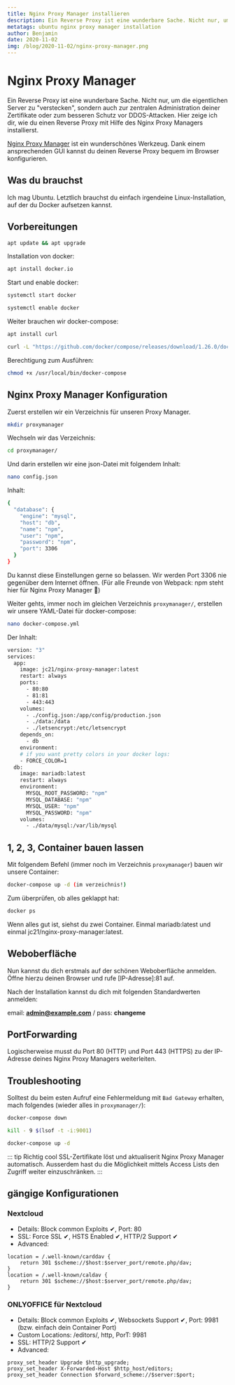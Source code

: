 ```yaml
---
title: Nginx Proxy Manager installieren
description: Ein Reverse Proxy ist eine wunderbare Sache. Nicht nur, um die eigentlichen Server zu "verstecken", sondern auch zur zentralen Administration deiner Zertifikate oder zum besseren Schutz vor DDOS-Attacken. Hier zeige ich dir, wie du einen Reverse Proxy mit Hilfe des Nginx Proxy Managers installierst. 
metatags: ubuntu nginx proxy manager installation 
author: Benjamin
date: 2020-11-02
img: /blog/2020-11-02/nginx-proxy-manager.png
---
```


# Nginx Proxy Manager

Ein Reverse Proxy ist eine wunderbare Sache. Nicht nur, um die eigentlichen Server zu "verstecken", sondern auch zur zentralen Administration deiner Zertifikate oder zum besseren Schutz vor DDOS-Attacken. Hier zeige ich dir, wie du einen Reverse Proxy mit Hilfe des Nginx Proxy Managers installierst. 

[Nginx Proxy Manager](https://github.com/jc21/nginx-proxy-manager) ist ein wunderschönes Werkzeug. Dank einem ansprechenden GUI kannst du deinen Reverse Proxy bequem im Browser konfigurieren.

## Was du brauchst

Ich mag Ubuntu. Letztlich brauchst du einfach irgendeine Linux-Installation, auf der du Docker aufsetzen kannst. 

## Vorbereitungen

```bash
apt update && apt upgrade
```

Installation von docker:

```bash
apt install docker.io
```

Start und enable docker:

```bash
systemctl start docker
```

```bash
systemctl enable docker
```
Weiter brauchen wir docker-compose:

```bash
apt install curl
```

```bash
curl -L "https://github.com/docker/compose/releases/download/1.26.0/docker-compose-$(uname -s)-$(uname -m)" -o /usr/local/bin/docker-compose
```

Berechtigung zum Ausführen:

```bash
chmod +x /usr/local/bin/docker-compose
```

## Nginx Proxy Manager Konfiguration

Zuerst erstellen wir ein Verzeichnis für unseren Proxy Manager.

```bash
mkdir proxymanager
```
Wechseln wir das Verzeichnis:

```bash
cd proxymanager/
```

Und darin erstellen wir eine json-Datei mit folgendem Inhalt:

```bash
nano config.json
```

Inhalt:

```bash
{
  "database": {
    "engine": "mysql",
    "host": "db",
    "name": "npm",
    "user": "npm",
    "password": "npm",
    "port": 3306
  }
}
```
Du kannst diese Einstellungen gerne so belassen. Wir werden Port 3306 nie gegenüber dem Internet öffnen. 
(Für alle Freunde von Webpack: npm steht hier für Nginx Proxy Manager 🤯)

Weiter gehts, immer noch im gleichen Verzeichnis `proxymanager/`, erstellen wir unsere YAML-Datei für docker-compose:

```bash
nano docker-compose.yml
```

Der Inhalt:

```bash
version: "3"
services:
  app:
    image: jc21/nginx-proxy-manager:latest
    restart: always
    ports:
      - 80:80
      - 81:81
      - 443:443
    volumes:
      - ./config.json:/app/config/production.json
      - ./data:/data
      - ./letsencrypt:/etc/letsencrypt
    depends_on:
      - db
    environment:
    # if you want pretty colors in your docker logs:
    - FORCE_COLOR=1
  db:
    image: mariadb:latest
    restart: always
    environment:
      MYSQL_ROOT_PASSWORD: "npm"
      MYSQL_DATABASE: "npm"
      MYSQL_USER: "npm"
      MYSQL_PASSWORD: "npm"
    volumes:
      - ./data/mysql:/var/lib/mysql
```

## 1, 2, 3, Container bauen lassen

Mit folgendem Befehl (immer noch im Verzeichnis `proxymanager`) bauen wir unsere Container:

```bash
docker-compose up -d (im verzeichnis!)
```

Zum überprüfen, ob alles geklappt hat:

```bash
docker ps
```

Wenn alles gut ist, siehst du zwei Container. Einmal mariadb:latest und einmal jc21/nginx-proxy-manager:latest.

## Weboberfläche

Nun kannst du dich erstmals auf der schönen Weboberfläche anmelden. Öffne hierzu deinen Browser und rufe [IP-Adresse]:81 auf.

Nach der Installation kannst du dich mit folgenden Standardwerten anmelden:

email: **admin@example.com** / pass: **changeme**

## PortForwarding

Logischerweise musst du Port 80 (HTTP) und Port 443 (HTTPS) zu der IP-Adresse deines Nginx Proxy Managers weiterleiten. 

## Troubleshooting

Solltest du beim esten Aufruf eine Fehlermeldung mit `Bad Gateway` erhalten, mach folgendes (wieder alles in `proxymanager/`):

```bash
docker-compose down
```

```bash
kill - 9 $(lsof -t -i:9001)
```

```bash
docker-compose up -d
```

::: tip Richtig cool
SSL-Zertifikate löst und aktualiserit Nginx Proxy Manager automatisch. 
Ausserdem hast du die Möglichkeit mittels Access Lists den Zugriff weiter einzuschränken. 
:::

## gängige Konfigurationen

### Nextcloud

* Details: Block common Exploits ✔, Port: 80
* SSL: Force SSL ✔, HSTS Enabled ✔, HTTP/2 Support ✔
* Advanced: 

```
location = /.well-known/carddav {
    return 301 $scheme://$host:$server_port/remote.php/dav;
}
location = /.well-known/caldav {
    return 301 $scheme://$host:$server_port/remote.php/dav;
}
```

### ONLYOFFICE für Nextcloud

* Details: Block common Exploits ✔, Websockets Support ✔, Port: 9981 (bzw. einfach dein Container Port)
* Custom Locations: /editors/, http, PorT: 9981
* SSL: HTTP/2 Support ✔
* Advanced:

```
proxy_set_header Upgrade $http_upgrade;
proxy_set_header X-Forwarded-Host $http_host/editors;
proxy_set_header Connection $forward_scheme://$server:$port;
```